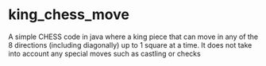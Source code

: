 # king_chess_move
A simple CHESS code in java where a king piece that can move in any of the 8 directions (including diagonally) up to 1 square at a time. It does not take into account any special moves such as castling or checks

